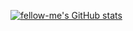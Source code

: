 

<!--
**fellow-me/fellow-me** is a ✨ _special_ ✨ repository because its `README.md` (this file) appears on your GitHub profile.

Here are some ideas to get you started:

- 🔭 I’m currently working on ...
- 🌱 I’m currently learning ...
- 👯 I’m looking to collaborate on ...
- 🤔 I’m looking for help with ...
- 💬 Ask me about ...
- 📫 How to reach me: ...
- 😄 Pronouns: ...
- ⚡ Fun fact: ...
-->


[![fellow-me's GitHub stats](https://github-readme-stats.vercel.app/api?username=fellow-me&show_icons=true&theme=synthwave)](https://github.com/anuraghazra/github-readme-stats)
